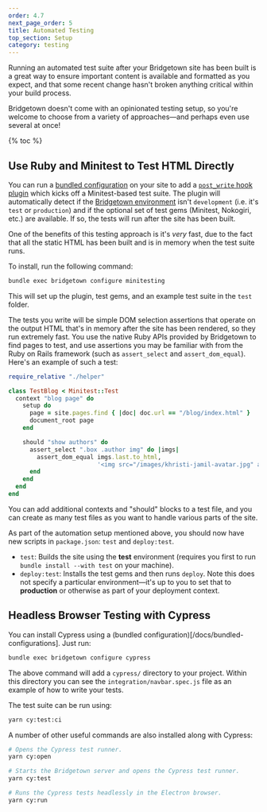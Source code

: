 ```yaml
---
order: 4.7
next_page_order: 5
title: Automated Testing
top_section: Setup
category: testing
---
```


Running an automated test suite after your Bridgetown site has been built is a great way to ensure important content is available and formatted as you expect, and that some recent change hasn't broken anything critical within your build process.

Bridgetown doesn't come with an opinionated testing setup, so you're welcome to choose from a variety of approaches—and perhaps even use several at once!

{% toc %}

## Use Ruby and Minitest to Test HTML Directly

You can run a [bundled configuration](/docs/bundled-configurations#automated-test-suite-using-minitest) on your site to add a [`post_write` hook plugin](/docs/plugins/hooks) which kicks off a Minitest-based test suite. The plugin will automatically detect if the [Bridgetown environment](/docs/configuration/environments) isn't `development` (i.e. it's `test` or `production`) and if the optional set of test gems (Minitest, Nokogiri, etc.) are available. If so, the tests will run after the site has been built.

One of the benefits of this testing approach is it's _very_ fast, due to the fact that all the static HTML has been built and is in memory when the test suite runs.

To install, run the following command:

```sh
bundle exec bridgetown configure minitesting
```

This will set up the plugin, test gems, and an example test suite in the `test` folder.

The tests you write will be simple DOM selection assertions that operate on the output HTML that's in memory after the site has been rendered, so they run extremely fast. You use the native Ruby APIs provided by Bridgetown to find pages to test, and use assertions you may be familiar with from the Ruby on Rails framework (such as `assert_select` and `assert_dom_equal`). Here's an example of such a test:

```ruby
require_relative "./helper"

class TestBlog < Minitest::Test
  context "blog page" do
    setup do
      page = site.pages.find { |doc| doc.url == "/blog/index.html" }
      document_root page
    end

    should "show authors" do
      assert_select ".box .author img" do |imgs|
        assert_dom_equal imgs.last.to_html,
                         '<img src="/images/khristi-jamil-avatar.jpg" alt="Khristi Jamil" class="avatar">'
      end
    end
  end
end
```

You can add additional contexts and "should" blocks to a test file, and you can create as many test files as you want to handle various parts of the site.

As part of the automation setup mentioned above, you should now have new scripts in `package.json`: `test` and `deploy:test`.

* `test`: Builds the site using the **test** environment (requires you first to run `bundle install --with test` on your machine).
* `deploy:test`: Installs the test gems and then runs `deploy`. Note this does not specify a particular environment—it's up to you to set that to **production** or otherwise as part of your deployment context.

## Headless Browser Testing with Cypress

You can install Cypress using a (bundled configuration)[/docs/bundled-configurations]. Just run:

```sh
bundle exec bridgetown configure cypress
```

The above command will add a `cypress/` directory to your project. Within this directory you can see the `integration/navbar.spec.js` file as an example of how to write your tests.

The test suite can be run using:

```sh
yarn cy:test:ci
```

A number of other useful commands are also installed along with Cypress:

```sh
# Opens the Cypress test runner.
yarn cy:open

# Starts the Bridgetown server and opens the Cypress test runner.
yarn cy:test

# Runs the Cypress tests headlessly in the Electron browser.
yarn cy:run
```